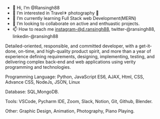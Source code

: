 - 👋 Hi, I’m @Ransingh88
- 👀 I’m interested in Travel✈ photography 📸
- 🌱 I’m currently learning Full Stack web Development(MERN)
- 💞️ I’m looking to collaborate on active and enthuastic projects.
- 📫 How to reach me instagram-@d.ransingh88, twitter-@ransingh88, linkedin-@ransingh88

Detailed-oriented, responsible, and committed developer, with a get-it-done, on-time, and high-quality product spirit, and more than a year of experience defining requirements, designing, implementing, testing, and delivering complex back-end and web applications using verity programming and technologies.

Programming Language: Python, JavaScript ES6, AJAX, Html, CSS, Advance CSS, NodeJs, JSON, Linux

Database: SQL,MongoDB.

Tools: VSCode, Pycharm IDE, Zoom, Slack, Notion, Git, Github, Blender.

Other: Graphic Design, Animation, Photography, Piano Playing.

<!---
Ransingh88/Ransingh88 is a ✨ special ✨ repository because its `README.md` (this file) appears on your GitHub profile.
You can click the Preview link to take a look at your changes.
--->
